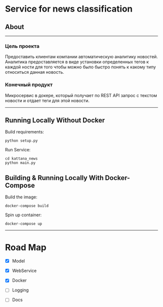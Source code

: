# Service for news classification

## About

------

### Цель проекта

Предоставить клиентам компании автоматическую аналитику новостей.
Аналитика предоставляется в виде установки определенных тегов к каждой ности для того чтобы можно было быстро понять к какому типу относиться данная новость.

### Конечный продукт

Микросервис в докере, который получает по REST API запрос с текстом новости и отдает теги для этой новости.

---------------

## Running Locally Without Docker

Build requirements:

```
python setup.py
```

Run Service:

```
cd kattana_news
python main.py
```

## Building & Running Locally With Docker-Compose

Build the image:

```
docker-compose build
```

Spin up container:

```
docker-compose up
```

---------------

# Road Map

- [x] Model

- [x] WebService

- [x] Docker

- [ ] Logging

- [ ] Docs
